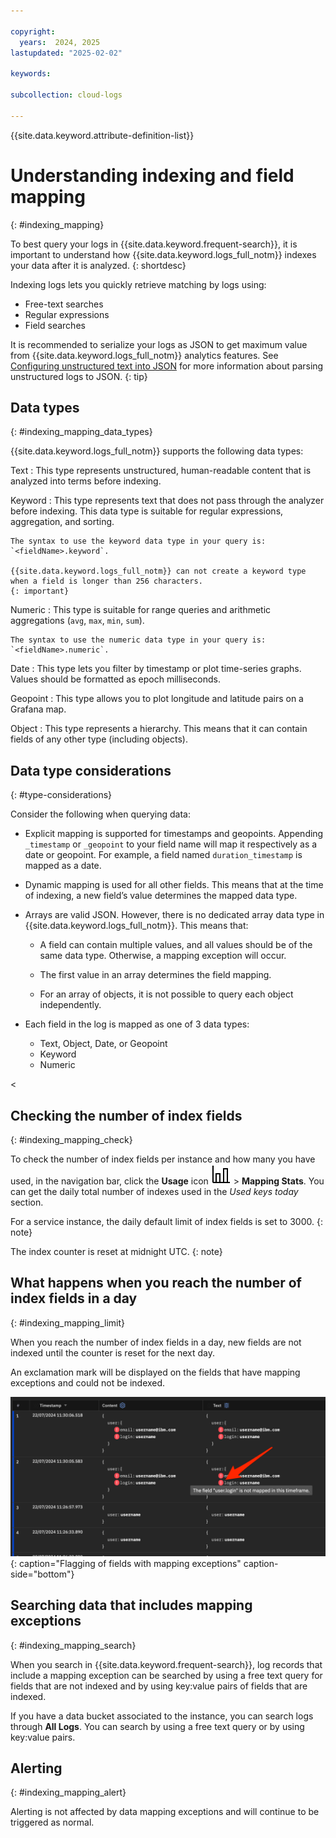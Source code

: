 ```yaml
---

copyright:
  years:  2024, 2025
lastupdated: "2025-02-02"

keywords:

subcollection: cloud-logs

---
```


{{site.data.keyword.attribute-definition-list}}


# Understanding indexing and field mapping
{: #indexing_mapping}

To best query your logs in {{site.data.keyword.frequent-search}}, it is important to understand how {{site.data.keyword.logs_full_notm}} indexes your data after it is analyzed.
{: shortdesc}

Indexing logs lets you quickly retrieve matching by logs using:

* Free-text searches
* Regular expressions
* Field searches



It is recommended to serialize your logs as JSON to get maximum value from {{site.data.keyword.logs_full_notm}} analytics features. See [Configuring unstructured text into JSON](/docs/cloud-logs?topic=cloud-logs-parse-rule&interface=ui) for more information about parsing unstructured logs to JSON.
{: tip}


## Data types
{: #indexing_mapping_data_types}

{{site.data.keyword.logs_full_notm}} supports the following data types:

Text
:   This type represents unstructured, human-readable content that is analyzed into terms before indexing.

Keyword
:   This type represents text that does not pass through the analyzer before indexing. This data type is suitable for regular expressions, aggregation, and sorting.

    The syntax to use the keyword data type in your query is: `<fieldName>.keyword`.

    {{site.data.keyword.logs_full_notm}} can not create a keyword type when a field is longer than 256 characters.
    {: important}

Numeric
:   This type is suitable for range queries and arithmetic aggregations (`avg`, `max`, `min`, `sum`).

    The syntax to use the numeric data type in your query is: `<fieldName>.numeric`.

Date
:   This type lets you filter by timestamp or plot time-series graphs. Values should be formatted as epoch milliseconds.

Geopoint
:   This type allows you to plot longitude and latitude pairs on a Grafana map.

Object
:   This type represents a hierarchy. This means that it can contain fields of any other type (including objects).



## Data type considerations
{: #type-considerations}

Consider the following when querying data:

* Explicit mapping is supported for timestamps and geopoints. Appending `_timestamp` or `_geopoint` to your field name will map it respectively as a date or geopoint. For example, a field named `duration_timestamp` is mapped as a date.

* Dynamic mapping is used for all other fields. This means that at the time of indexing, a new field’s value determines the mapped data type.

* Arrays are valid JSON. However, there is no dedicated array data type in {{site.data.keyword.logs_full_notm}}. This means that:

   * A field can contain multiple values, and all values should be of the same data type. Otherwise, a mapping exception will occur.

   * The first value in an array determines the field mapping.

   * For an array of objects, it is not possible to query each object independently.

*  Each field in the log is mapped as one of 3 data types:

   * Text, Object, Date, or Geopoint
   * Keyword
   * Numeric

<

## Checking the number of index fields
{: #indexing_mapping_check}


To check the number of index fields per instance and how many you have used, in the navigation bar, click the **Usage** icon ![Usage icon](icons/usage.svg "Usage") > **Mapping Stats**. You can get the daily total number of indexes used in the *Used keys today* section.

For a service instance, the daily default limit of index fields is set to 3000.
{: note}

The index counter is reset at midnight UTC.
{: note}


## What happens when you reach the number of index fields in a day
{: #indexing_mapping_limit}

When you reach the number of index fields in a day, new fields are not indexed until the counter is reset for the next day.

An exclamation mark will be displayed on the fields that have mapping exceptions and could not be indexed.

![Flagging of fields with mapping exceptions](images/me_03.png){: caption="Flagging of fields with mapping exceptions" caption-side="bottom"}


## Searching data that includes mapping exceptions
{: #indexing_mapping_search}

When you search in {{site.data.keyword.frequent-search}}, log records that include a mapping exception can be searched by using a free text query for fields that are not indexed and by using key:value pairs of fields that are indexed.

If you have a data bucket associated to the instance, you can search logs through **All Logs**. You can search by using a free text query or by using key:value pairs.

## Alerting
{: #indexing_mapping_alert}

Alerting is not affected by data mapping exceptions and will continue to be triggered as normal.
